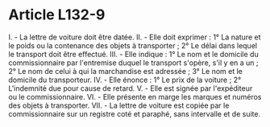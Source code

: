 # Article L132-9

I. - La lettre de voiture doit être datée.   II. - Elle doit exprimer :   1° La nature et le poids ou la contenance des objets à transporter ;   2° Le délai dans lequel le transport doit être effectué.   III. - Elle indique :   1° Le nom et le domicile du commissionnaire par l'entremise duquel le transport s'opère, s'il y en a un ;   2° Le nom de celui à qui la marchandise est adressée ;   3° Le nom et le domicile du transporteur.   IV. - Elle énonce :   1° Le prix de la voiture ;   2° L'indemnité due pour cause de retard.   V. - Elle est signée par l'expéditeur ou le commissionnaire.   VI. - Elle présente en marge les marques et numéros des objets à transporter.   VII. - La lettre de voiture est copiée par le commissionnaire sur un registre coté et paraphé, sans intervalle et de suite.
